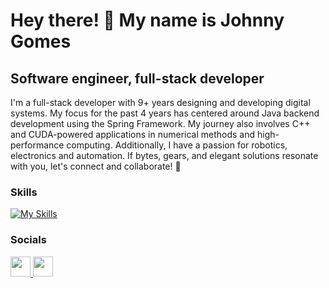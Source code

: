 Hey there! 👋 My name is Johnny Gomes
=============================

Software engineer, full-stack developer
---------------------------------------

I'm a full-stack developer with 9+ years designing and developing digital systems. My focus for the past 4 years has centered around Java backend development using the Spring Framework. My journey also involves C++ and CUDA-powered applications in numerical methods and high-performance computing. Additionally, I have a passion for robotics, electronics and automation. If bytes, gears, and elegant solutions resonate with you, let's connect and collaborate! 🚀

### Skills

[![My Skills](https://skills.thijs.gg/icons?i=java,python,cpp,angular,react,docker)](https://skills.thijs.gg)


### Socials

<p align="left"> <a href="https://www.github.com/johnnysn" target="_blank" rel="noreferrer"> <picture> <source media="(prefers-color-scheme: dark)" srcset="https://raw.githubusercontent.com/danielcranney/readme-generator/main/public/icons/socials/github-dark.svg" /> <source media="(prefers-color-scheme: light)" srcset="https://raw.githubusercontent.com/danielcranney/readme-generator/main/public/icons/socials/github.svg" /> <img src="https://raw.githubusercontent.com/danielcranney/readme-generator/main/public/icons/socials/github.svg" width="32" height="32" /> </picture> </a> <a href="https://www.linkedin.com/in/johnny-gomes-2672b7121" target="_blank" rel="noreferrer"> <picture> <source media="(prefers-color-scheme: dark)" srcset="undefined" /> <source media="(prefers-color-scheme: light)" srcset="https://raw.githubusercontent.com/danielcranney/readme-generator/main/public/icons/socials/linkedin.svg" /> <img src="https://raw.githubusercontent.com/danielcranney/readme-generator/main/public/icons/socials/linkedin.svg" width="32" height="32" /> </picture> </a></p>
